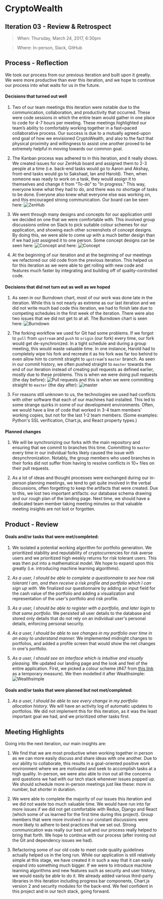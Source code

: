 # CryptoWealth

## Iteration 03 - Review & Retrospect

> When: Thursday, March 24, 2017, 6:30pm
 
> Where: In-person, Slack, GitHub

## Process - Reflection

We took our process from our previous iteration and built upon it greatly. We were more productive than ever this iteration, and we hope to continue our process into what waits for us in the future.

#### Decisions that turned out well

1. Two of our team meetings this iteration were notable due to the communication, collaboration, and productivity that occurred. These were code sessions in which the entire team would gather in one place to code for 4-7 hours per meeting. These meetings highlighted our team’s ability to comfortably working together in a fast=paced collaborative process. Our success is due to a mutually agreed-upon end goal of how we envisioned CryptoWealth, and also to the fact that physical proximity and willingness to assist one another proved to be extremely helpful in moving towards our common goal.

2. The Kanban process was adhered to in this iteration, and it really shows. We created issues for our ZenHub board and assigned them to 2-3 people at a time (i.e. back-end tasks would go to Aaron and Akshay, front-end tasks would go to Sakshaat, Ian and Harold). Then, when someone was ready to work on a task, they would assign it to themselves and change it from "To-do" to "In progress." This way, everyone knew what they had to do, and there was no shortage of tasks to be done. Everyone also knew what everyone else was working on, and this encouraged strong communication. Our board can be seen here: ![ZenHub](https://puu.sh/uX1qX/7f216974e0.png)

3. We went through many designs and concepts for our application until we decided on one that we were comfortable with. This involved group discussions online on Slack to pick suitable colour schemes for our application, and showing each other screenshots of concept designs. By doing this, we were able to come up with a much better design than if we had just assigned it to one person. Some concept designs can be seen here: ![Concept](https://puu.sh/uX37f/2f103b421e.jpg) and here: ![Concept](https://puu.sh/uX32K/c9e23e694f.jpg)

4. At the beginning of our iteration and at the beginning of our meetings we refactored our old code from the previous iteration. This helped us for this iteration as we were able to get rolling with new code and features much faster by integrating and building off of quality-controlled code.

#### Decisions that did not turn out as well as we hoped

1. As seen in our Burndown chart, most of our work was done late in the iteration. While this is not nearly as extreme as our last iteration and we did not write much bad code this iteration, we had to finish late due to competing schedules in the first week of the iteration. There were also two issues that we did not get to at all. The Burndown chart is seen here: ![Burndown](https://puu.sh/uX1fc/99479614a3.png)

2. The forking workflow we used for Git had some problems. If we forgot to `pull` from `upstream` and `push` to `origin` (our fork) every time, our fork would get de-synchronized. In a tight schedule and during a group meeting, this would waste valuable time. In one instance, Harold had to completely wipe his fork and recreate it as his fork was far too behind to even allow him to commit straight to `upstream`'s `master` branch. As seen in our commit history, we often pushed straight to `master` towards the end of our iteration instead of creating pull requests as defined earlier, mostly due to these problems. This is when we were doing pull requests (the day before): ![Pull requests](https://puu.sh/uX1SI/1fced9310b.png) and this is when we were committing straight to `master` (the day after): ![master](https://puu.sh/uX1Mk/bfdf4666a5.png)

3. For reasons still unknown to us, the technologies we used had conflicts with other software that each of our machines had installed. This led to some strange quirks in some of our development environments. Often, we would have a line of code that worked in 3-4 team members' working copies, but not for the last 1-2 team members. (Some examples: Python's SSL verification, Chart.js, and React property types.)

#### Planned changes

1. We will be synchronizing our forks with the main repository and ensuring that we commit to branches this time. Committing to `master` every time in our individual forks likely caused the issue with desynchronization. Notably, the group members who used branches in their forks did not suffer from having to resolve conflicts in 10+ files on their pull requests.

2. As a lot of ideas and thought processes were exchanged during our in-person planning meetings, we tend to get quite involved in the verbal discussions, often forgetting to keep the artifacts that were created. Due to this, we lost two important artifacts: our database schema drawing and our rough plan of the landing page. Next time, we should have a dedicated team member taking meeting minutes so that valuable meeting insights are not lost or forgotten.

## Product - Review

#### Goals and/or tasks that were met/completed:

1. We isolated a potential working algorithm for portfolio generation. We prioritized stability and reputability of cryptocurrencies for risk averse users and we prioritized high weekly returns for risk tolerant users. This was then put into a mathematical model. We hope to expand upon this greatly (i.e. introducing machine learning algorithms).

2. _As a user, I should be able to complete a questionnaire to see how risk tolerant I am, and then receive a risk profile and portfolio which I can sign up with._ We finalized our questionnaire by adding an input field for the cash value of the portfolio and adding a visualization and representation of the user's portfolio and risk profile.

3. _As a user, I should be able to register with a portfolio, and later login to that same portfolio._ We persisted all user details to the database and stored only details that do not rely on an individual user's personal details, enforcing personal security.

4. _As a user, I should be able to see changes in my portfolio over time in an easy to understand manner._ We implemented midnight changes to portfolios, and added a profile screen that would show the net changes in one's portfolio.

5. _As a user, I should see an interface which is intuitive and visually pleasing._ We updated our landing page and the look and feel of the entire application. First, we picked a colour scheme (#47 from [this link](https://designschool.canva.com/blog/website-color-schemes/) as a temporary measure). We then modelled it after Wealthsimple: ![Wealthsimple](https://www.wealthsimple.com/images/pages/the-details-laptop-CA-0b4389f9.png)

#### Goals and/or tasks that were planned but not met/completed:

1. _As a user, I should be able to see every change in my portfolio allocation history._ We will have an activity log of automatic updates to portfolios. We did not implement this for this iteration, as it was the least important goal we had, and we prioritized other tasks first.

## Meeting Highlights

Going into the next iteration, our main insights are:

1. We find that we are most productive when working together in person as we can more easily discuss and share ideas with one another. Due to our ability to collaborate, this results in a goal-oriented positive work environment where we are motivated and seek to accomplish tasks at a high quality. In-person, we were also able to iron out all the concerns and questions we had with our tech stack whenever issues popped up. We should schedule more in-person meetings just like these: more in number, but shorter in duration.

2. We were able to complete the majority of our issues this iteration and we did not waste too much valuable time. We would have run into far more issues if we did not get comfortable with Redux, Django and React (which some of us learned for the first time during this project). Group members that were more involved in our constant discussions were more likely to adhere to best practices that we set out. Strong communication was really our best suit and our process really helped to bring that forth. We hope to continue with our process (after ironing out the Git and dependency issues we had).

3. Refactoring some of our old code to meet code quality guidelines actually helped us in the long run. While our application is still relatively simple at this stage, we have created it in such a way that it can easily expand into something much bigger. If we were to introduce machine learning algorithms and new features such as security and user history, we would easily be able to do it. We already added various third-party libraries in this iteration including progress bar components, Chart.js version 2 and security modules for the back-end. We feel confident in this project and in our tech stack, going forward.

